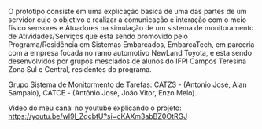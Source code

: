 O protótipo consiste em uma explicação basica de uma das partes de um servidor cujo o objetivo e realizar a comunicação e interação com o meio fisico sensores e Atuadores na simulação de um sistema de monitoramento de Atividades/Serviços  que esta sendo promovido pelo Programa/Residência em Sistemas Embarcados, EmbarcaTech, em parceria com a empresa focada no ramo automotivo NewLand Toyota, e esta sendo desenvolvidos por grupos mesclados de alunos do IFPI Campos Teresina Zona Sul e Central, residentes do programa.


Grupo Sistema de Monitormento de Tarefas: CATZS - (Antonio José, Alan Sampaio), CATCE - (Antônio José, João Vitor, Enzo Melo).

Video do meu canal no youtube explicando o projeto: https://youtu.be/wI9I_ZqcbtU?si=cKAXm3abBZ0OtRGJ
